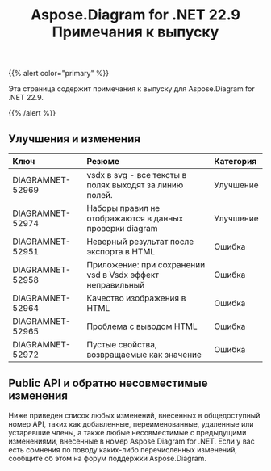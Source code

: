 ﻿---
title: Aspose.Diagram for .NET 22.9 Примечания к выпуску
type: docs
weight: 19
url: /ru/net/aspose-diagram-for-net-22-9-release-notes/
---
{{% alert color="primary" %}} 

Эта страница содержит примечания к выпуску для Aspose.Diagram for .NET 22.9.

{{% /alert %}} 
## **Улучшения и изменения**

|**Ключ**|**Резюме**|**Категория**|
|:- |:- |:- |
|DIAGRAMNET-52969|vsdx в svg - все тексты в полях выходят за линию полей.|Улучшение|
|DIAGRAMNET-52974|Наборы правил не отображаются в данных проверки diagram|Улучшение|
|DIAGRAMNET-52951|Неверный результат после экспорта в HTML|Ошибка|
|DIAGRAMNET-52958|Приложение: при сохранении vsd в Vsdx эффект неправильный|Ошибка|
|DIAGRAMNET-52964|Качество изображения в HTML|Ошибка|
|DIAGRAMNET-52965|Проблема с выводом HTML|Ошибка|
|DIAGRAMNET-52972|Пустые свойства, возвращаемые как значение|Ошибка|

## **Public API и обратно несовместимые изменения**
Ниже приведен список любых изменений, внесенных в общедоступный номер API, таких как добавленные, переименованные, удаленные или устаревшие члены, а также любые несовместимые с предыдущими изменениями, внесенные в номер Aspose.Diagram for .NET. Если у вас есть сомнения по поводу каких-либо перечисленных изменений, сообщите об этом на форум поддержки Aspose.Diagram.